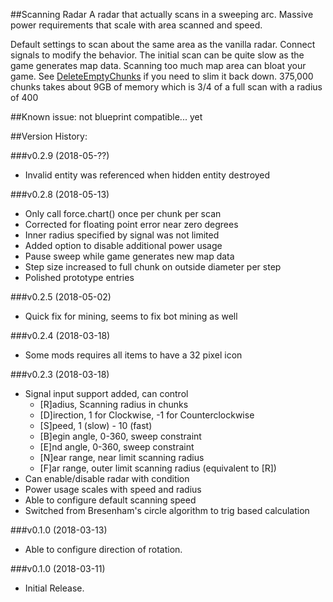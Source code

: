 ##Scanning Radar
A radar that actually scans in a sweeping arc. Massive power requirements that scale with area scanned and speed.

Default settings to scan about the same area as the vanilla radar.
Connect signals to modify the behavior.
The initial scan can be quite slow as the game generates map data.
Scanning too much map area can bloat your game. See [DeleteEmptyChunks](https://mods.factorio.com/mod/DeleteEmptyChunks) if you need to slim it back down.
375,000 chunks takes about 9GB of memory which is 3/4 of a full scan with a radius of 400

##Known issue: not blueprint compatible... yet

##Version History:

###v0.2.9 (2018-05-??)
  * Invalid entity was referenced when hidden entity destroyed

###v0.2.8 (2018-05-13)
  * Only call force.chart() once per chunk per scan
  * Corrected for floating point error near zero degrees
  * Inner radius specified by signal was not limited
  * Added option to disable additional power usage
  * Pause sweep while game generates new map data
  * Step size increased to full chunk on outside diameter per step
  * Polished prototype entries

###v0.2.5 (2018-05-02)
* Quick fix for mining, seems to fix bot mining as well

###v0.2.4 (2018-03-18)
* Some mods requires all items to have a 32 pixel icon

###v0.2.3 (2018-03-18)
* Signal input support added, can control
    * [R]adius, Scanning radius in chunks
    * [D]irection, 1 for Clockwise, -1 for Counterclockwise
    * [S]peed, 1 (slow) - 10 (fast)
    * [B]egin angle, 0-360, sweep constraint
    * [E]nd angle, 0-360, sweep constraint
    * [N]ear range, near limit scanning radius
    * [F]ar range, outer limit scanning radius (equivalent to [R])
* Can enable/disable radar with condition
* Power usage scales with speed and radius
* Able to configure default scanning speed
* Switched from Bresenham's circle algorithm to trig based calculation

###v0.1.0 (2018-03-13)
* Able to configure direction of rotation.

###v0.1.0 (2018-03-11)
* Initial Release.
